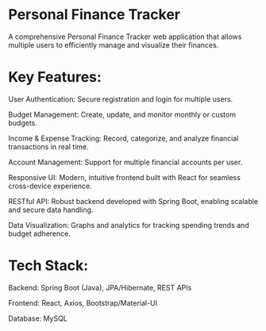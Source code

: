 # Personal Finance Tracker
A comprehensive Personal Finance Tracker web application that allows multiple users to efficiently manage and visualize their finances.

# Key Features:

User Authentication: Secure registration and login for multiple users.

Budget Management: Create, update, and monitor monthly or custom budgets.

Income & Expense Tracking: Record, categorize, and analyze financial transactions in real time.

Account Management: Support for multiple financial accounts per user.

Responsive UI: Modern, intuitive frontend built with React for seamless cross-device experience.

RESTful API: Robust backend developed with Spring Boot, enabling scalable and secure data handling.

Data Visualization: Graphs and analytics for tracking spending trends and budget adherence.

# Tech Stack:

Backend: Spring Boot (Java), JPA/Hibernate, REST APIs

Frontend: React, Axios, Bootstrap/Material-UI

Database: MySQL
